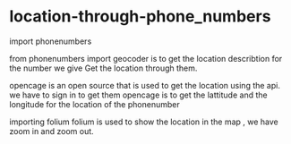 # location-through-phone_numbers

import phonenumbers

from phonenumbers import geocoder is to get the location describtion for the number we give Get the location through them.

opencage is an open source that is used to get the location using the api. we have to sign in to get them
opencage is to get the lattitude and the longitude for the location of the phonenumber
 
 importing folium
 folium  is used to show the location in the map , we have zoom in and zoom out.
 


